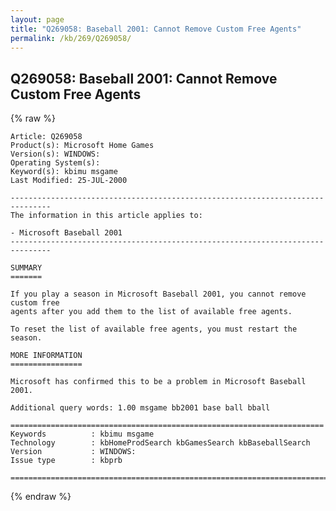 ```yaml
---
layout: page
title: "Q269058: Baseball 2001: Cannot Remove Custom Free Agents"
permalink: /kb/269/Q269058/
---
```


## Q269058: Baseball 2001: Cannot Remove Custom Free Agents

{% raw %}

	Article: Q269058
	Product(s): Microsoft Home Games
	Version(s): WINDOWS:
	Operating System(s): 
	Keyword(s): kbimu msgame
	Last Modified: 25-JUL-2000
	
	-------------------------------------------------------------------------------
	The information in this article applies to:
	
	- Microsoft Baseball 2001 
	-------------------------------------------------------------------------------
	
	SUMMARY
	=======
	
	If you play a season in Microsoft Baseball 2001, you cannot remove custom free
	agents after you add them to the list of available free agents.
	
	To reset the list of available free agents, you must restart the season.
	
	MORE INFORMATION
	================
	
	Microsoft has confirmed this to be a problem in Microsoft Baseball 2001.
	
	Additional query words: 1.00 msgame bb2001 base ball bball
	
	======================================================================
	Keywords          : kbimu msgame 
	Technology        : kbHomeProdSearch kbGamesSearch kbBaseballSearch
	Version           : WINDOWS:
	Issue type        : kbprb
	
	=============================================================================
	

{% endraw %}
